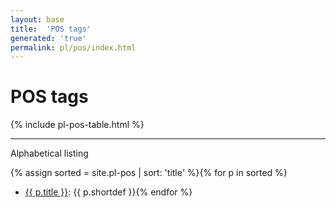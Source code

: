 ```yaml
---
layout: base
title:  'POS tags'
generated: 'true'
permalink: pl/pos/index.html
---
```


# POS tags

{% include pl-pos-table.html %}

----------

Alphabetical listing

{% assign sorted = site.pl-pos | sort: 'title' %}{% for p in sorted %}
* [{{ p.title }}](): {{ p.shortdef }}{% endfor %}

